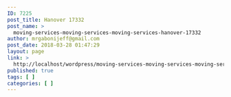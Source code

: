 ```yaml
---
ID: 7225
post_title: Hanover 17332
post_name: >
  moving-services-moving-services-moving-services-hanover-17332
author: mrgabonijeff@gmail.com
post_date: 2018-03-28 01:47:29
layout: page
link: >
  http://localhost/wordpress/moving-services-moving-services-moving-services-hanover-17332/
published: true
tags: [ ]
categories: [ ]
---
```

